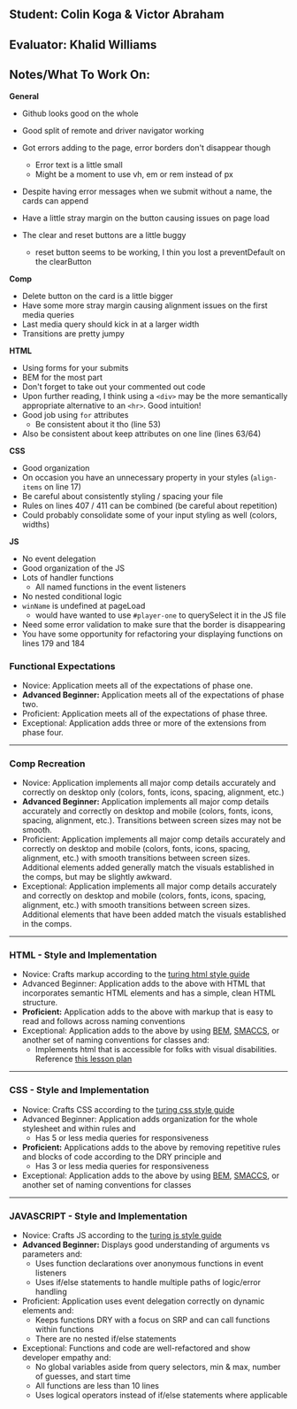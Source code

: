 ## Student: Colin Koga & Victor Abraham
## Evaluator: Khalid Williams
## Notes/What To Work On:

__General__
* Github looks good on the whole

* Good split of remote and driver navigator working
* Got errors adding to the page, error borders don't disappear though
  * Error text is a little small
  * Might be a moment to use vh, em or rem instead of px
* Despite having error messages when we submit without a name, the cards can append
* Have a little stray margin on the button causing issues on page load
* The clear and reset buttons are a little buggy
  * reset button seems to be working, I thin you lost a preventDefault on the clearButton

__Comp__
* Delete button on the card is a little bigger
* Have some more stray margin causing alignment issues on the first media queries
* Last media query should kick in at a larger width
* Transitions are pretty jumpy

__HTML__
* Using forms for your submits
* BEM for the most part
* Don't forget to take out your commented out code
* Upon further reading, I think using a `<div>` may be the more semantically appropriate alternative to an `<hr>`. Good intuition!
* Good job using `for` attributes
  * Be consistent about it tho (line 53)
* Also be consistent about keep attributes on one line (lines 63/64)

__CSS__
* Good organization
* On occasion you have an unnecessary property in your styles (`align-items` on line 17)
* Be careful about consistently styling / spacing your file
* Rules on lines 407 / 411 can be combined (be careful about repetition)
* Could probably consolidate some of your input styling as well (colors, widths)

__JS__
* No event delegation
* Good organization of the JS
* Lots of handler functions
  * All named functions in the event listeners
* No nested conditional logic
* `winName` is undefined at pageLoad
  * would have wanted to use `#player-one` to querySelect it in the JS file
* Need some error validation to make sure that the border is disappearing
* You have some opportunity for refactoring your displaying functions on lines 179 and 184


### Functional Expectations

* Novice: Application meets all of the expectations of phase one.
* __Advanced Beginner:__ Application meets all of the expectations of phase two.
* Proficient: Application meets all of the expectations of phase three.
* Exceptional: Application adds three or more of the extensions from phase four.

------------------------------------------------------------------

### Comp Recreation

* Novice: Application implements all major comp details accurately and correctly on desktop only (colors, fonts, icons, spacing, alignment, etc.)
* __Advanced Beginner:__ Application implements all major comp details accurately and correctly on desktop and mobile (colors, fonts, icons, spacing, alignment,  etc.). Transitions between screen sizes may not be smooth.
* Proficient: Application implements all major comp details accurately and correctly on desktop and mobile (colors, fonts, icons, spacing, alignment,  etc.) with smooth transitions between screen sizes. Additional elements added generally match the visuals established in the comps, but may be slightly awkward.
* Exceptional: Application implements all major comp details accurately and correctly on desktop and mobile (colors, fonts, icons, spacing, alignment,  etc.) with smooth transitions between screen sizes. Additional elements that have been added match the visuals established in the comps.

------------------------------------------------------------------

### HTML - Style and Implementation

* Novice: Crafts markup according to the [turing html style guide](https://github.com/turingschool-examples/html)
* Advanced Beginner: Application adds to the above with HTML that incorporates semantic HTML elements and has a simple, clean HTML structure.
* __Proficient:__ Application adds to the above with markup that is easy to read and follows across naming conventions
* Exceptional: Application adds to the above by using [BEM](http://getbem.com/), [SMACCS](https://smacss.com/), or another set of naming conventions for classes and:
    * Implements html that is accessible for folks with visual disabilities. Reference [this lesson plan](http://frontend.turing.io/lessons/floating/web-accessibility.html)

------------------------------------------------------------------

### CSS - Style and Implementation

* Novice: Crafts CSS according to the [turing css style guide](https://github.com/turingschool-examples/css)
* Advanced Beginner: Application adds organization for the whole stylesheet and within rules and
  * Has 5 or less media queries for responsiveness
* __Proficient:__ Applications adds to the above by removing repetitive rules and blocks of code according to the DRY principle and
  * Has 3 or less media queries for responsiveness
* Exceptional: Application adds to the above by using [BEM](http://getbem.com/), [SMACCS](https://smacss.com/), or another set of naming conventions for classes

------------------------------------------------------------------

### JAVASCRIPT - Style and Implementation

* Novice: Crafts JS according to the [turing js style guide](https://github.com/turingschool-examples/javascript/tree/master/es5)
* __Advanced Beginner:__ Displays good understanding of arguments vs parameters and:
  * Uses function declarations over anonymous functions in event listeners
  * Uses if/else statements to handle multiple paths of logic/error handling
* Proficient: Application uses event delegation correctly on dynamic elements and:
  * Keeps functions DRY with a focus on SRP and can call functions within functions
  * There are no nested if/else statements
* Exceptional: Functions and code are well-refactored and show developer empathy and:
  * No global variables aside from query selectors, min & max, number of guesses, and start time
  * All functions are less than 10 lines
  * Uses logical operators instead of if/else statements where applicable
